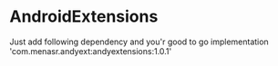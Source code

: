 # AndroidExtensions

Just add following dependency and you'r good to go
implementation 'com.menasr.andyext:andyextensions:1.0.1'
